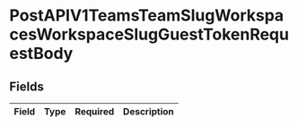 # PostAPIV1TeamsTeamSlugWorkspacesWorkspaceSlugGuestTokenRequestBody


## Fields

| Field       | Type        | Required    | Description |
| ----------- | ----------- | ----------- | ----------- |